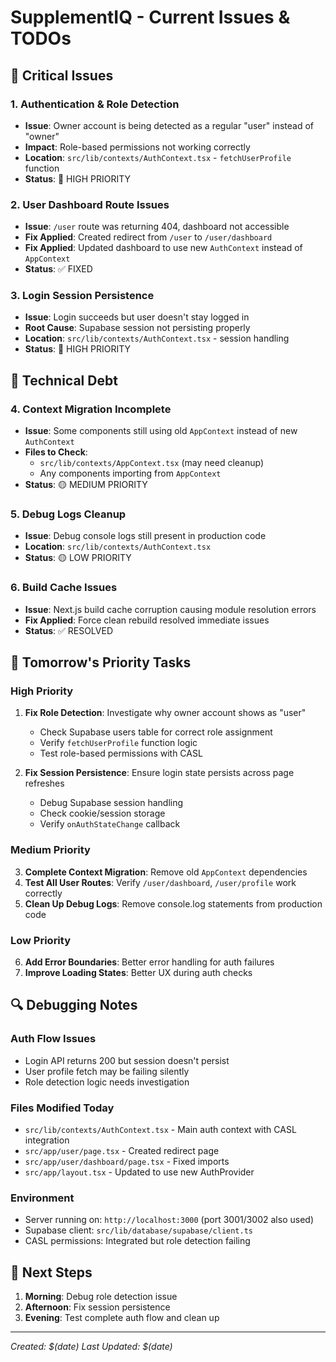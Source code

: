 # SupplementIQ - Current Issues & TODOs

## 🚨 Critical Issues

### 1. Authentication & Role Detection
- **Issue**: Owner account is being detected as a regular "user" instead of "owner"
- **Impact**: Role-based permissions not working correctly
- **Location**: `src/lib/contexts/AuthContext.tsx` - `fetchUserProfile` function
- **Status**: 🔴 HIGH PRIORITY

### 2. User Dashboard Route Issues
- **Issue**: `/user` route was returning 404, dashboard not accessible
- **Fix Applied**: Created redirect from `/user` to `/user/dashboard`
- **Fix Applied**: Updated dashboard to use new `AuthContext` instead of `AppContext`
- **Status**: ✅ FIXED

### 3. Login Session Persistence
- **Issue**: Login succeeds but user doesn't stay logged in
- **Root Cause**: Supabase session not persisting properly
- **Location**: `src/lib/contexts/AuthContext.tsx` - session handling
- **Status**: 🔴 HIGH PRIORITY

## 🔧 Technical Debt

### 4. Context Migration Incomplete
- **Issue**: Some components still using old `AppContext` instead of new `AuthContext`
- **Files to Check**:
  - `src/lib/contexts/AppContext.tsx` (may need cleanup)
  - Any components importing from `AppContext`
- **Status**: 🟡 MEDIUM PRIORITY

### 5. Debug Logs Cleanup
- **Issue**: Debug console logs still present in production code
- **Location**: `src/lib/contexts/AuthContext.tsx`
- **Status**: 🟡 LOW PRIORITY

### 6. Build Cache Issues
- **Issue**: Next.js build cache corruption causing module resolution errors
- **Fix Applied**: Force clean rebuild resolved immediate issues
- **Status**: ✅ RESOLVED

## 🎯 Tomorrow's Priority Tasks

### High Priority
1. **Fix Role Detection**: Investigate why owner account shows as "user"
   - Check Supabase users table for correct role assignment
   - Verify `fetchUserProfile` function logic
   - Test role-based permissions with CASL

2. **Fix Session Persistence**: Ensure login state persists across page refreshes
   - Debug Supabase session handling
   - Check cookie/session storage
   - Verify `onAuthStateChange` callback

### Medium Priority
3. **Complete Context Migration**: Remove old `AppContext` dependencies
4. **Test All User Routes**: Verify `/user/dashboard`, `/user/profile` work correctly
5. **Clean Up Debug Logs**: Remove console.log statements from production code

### Low Priority
6. **Add Error Boundaries**: Better error handling for auth failures
7. **Improve Loading States**: Better UX during auth checks

## 🔍 Debugging Notes

### Auth Flow Issues
- Login API returns 200 but session doesn't persist
- User profile fetch may be failing silently
- Role detection logic needs investigation

### Files Modified Today
- `src/lib/contexts/AuthContext.tsx` - Main auth context with CASL integration
- `src/app/user/page.tsx` - Created redirect page
- `src/app/user/dashboard/page.tsx` - Fixed imports
- `src/app/layout.tsx` - Updated to use new AuthProvider

### Environment
- Server running on: `http://localhost:3000` (port 3001/3002 also used)
- Supabase client: `src/lib/database/supabase/client.ts`
- CASL permissions: Integrated but role detection failing

## 📝 Next Steps

1. **Morning**: Debug role detection issue
2. **Afternoon**: Fix session persistence
3. **Evening**: Test complete auth flow and clean up

---
*Created: $(date)*
*Last Updated: $(date)*
